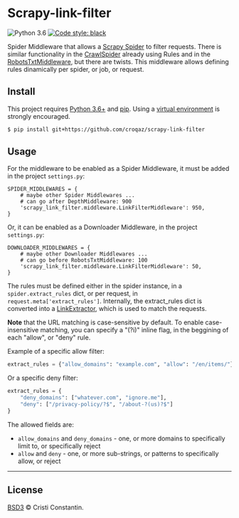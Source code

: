 # Scrapy-link-filter

![Python 3.6](https://img.shields.io/badge/python-3.6-blue.svg) [![Code style: black](https://img.shields.io/badge/code%20style-black-000000.svg)](https://github.com/ambv/black)

Spider Middleware that allows a [Scrapy Spider](https://scrapy.readthedocs.io/en/latest/topics/spiders.html) to filter requests.
There is similar functionality in the [CrawlSpider](https://scrapy.readthedocs.io/en/latest/topics/spiders.html#crawlspider) already using Rules and in the [RobotsTxtMiddleware](https://scrapy.readthedocs.io/en/latest/topics/downloader-middleware.html#module-scrapy.downloadermiddlewares.robotstxt), but there are twists.
This middleware allows defining rules dinamically per spider, or job, or request.


## Install

This project requires [Python 3.6+](https://www.python.org/) and [pip](https://pip.pypa.io/). Using a [virtual environment](https://virtualenv.pypa.io/) is strongly encouraged.

```sh
$ pip install git+https://github.com/croqaz/scrapy-link-filter
```


## Usage

For the middleware to be enabled as a Spider Middleware, it must be added in the project `settings.py`:

```
SPIDER_MIDDLEWARES = {
    # maybe other Spider Middlewares ...
    # can go after DepthMiddleware: 900
    'scrapy_link_filter.middleware.LinkFilterMiddleware': 950,
}
```

Or, it can be enabled as a Downloader Middleware, in the project `settings.py`:

```
DOWNLOADER_MIDDLEWARES = {
    # maybe other Downloader Middlewares ...
    # can go before RobotsTxtMiddleware: 100
    'scrapy_link_filter.middleware.LinkFilterMiddleware': 50,
}
```

The rules must be defined either in the spider instance, in a `spider.extract_rules` dict, or per request, in `request.meta['extract_rules']`.
Internally, the extract_rules dict is converted into a [LinkExtractor](https://docs.scrapy.org/en/latest/topics/link-extractors.html), which is used to match the requests.

**Note** that the URL matching is case-sensitive by default. To enable case-insensitive matching, you can specify a "(?i)" inline flag, in the beggining of each "allow", or "deny" rule.


Example of a specific allow filter:

```py
extract_rules = {"allow_domains": "example.com", "allow": "/en/items/"}
```

Or a specific deny filter:

```py
extract_rules = {
    "deny_domains": ["whatever.com", "ignore.me"],
    "deny": ["/privacy-policy/?$", "/about-?(us)?$"]
}
```

The allowed fields are:
* `allow_domains` and `deny_domains` - one, or more domains to specifically limit to, or specifically reject
* `allow` and `deny` - one, or more sub-strings, or patterns to specifically allow, or reject

-----

## License

[BSD3](LICENSE) © Cristi Constantin.
